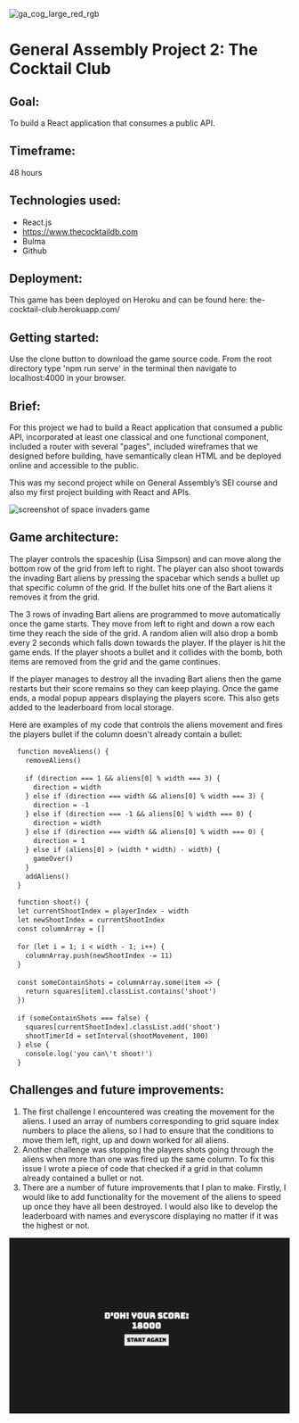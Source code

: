 ![ga_cog_large_red_rgb](https://cloud.githubusercontent.com/assets/40461/8183776/469f976e-1432-11e5-8199-6ac91363302b.png)

# General Assembly Project 2: The Cocktail Club

## Goal:
To build a React application that consumes a public API.

## Timeframe:
48 hours 

## Technologies used:
* React.js
* https://www.thecocktaildb.com
* Bulma
* Github

## Deployment: 
This game has been deployed on Heroku and can be found here: the-cocktail-club.herokuapp.com/

## Getting started: 
Use the clone button to download the game source code. From the root directory type 'npm run serve' in the terminal then navigate to localhost:4000 in your browser.

## Brief: 
For this project we had to build a React application that consumed a public API, incorporated at least one classical and one functional component, included a router with several "pages", included wireframes that we designed before building, have semantically clean HTML and be deployed online and accessible to the public.

This was my second project while on General Assembly’s SEI course and also my first project building with React and APIs.

![screenshot of space invaders game](https://github.com/abigailforeman1/sei-project-2/raw/master/assets/cocktailclub.png)

## Game architecture:
The player controls the spaceship (Lisa Simpson) and can move along the bottom row of the grid from left to right. The player can also shoot towards the invading Bart aliens by pressing the spacebar which sends a bullet up that specific column of the grid. If the bullet hits one of the Bart aliens it removes it from the grid. 

The 3 rows of invading Bart aliens are programmed to move automatically once the game starts. They move from left to right and down a row each time they reach the side of the grid. A random alien will also drop a bomb every 2 seconds which falls down towards the player. If the player is hit the game ends. If the player shoots a bullet and it collides with the bomb, both items are removed from the grid and the game continues. 

If the player manages to destroy all the invading Bart aliens then the game restarts but their score remains so they can keep playing. Once the game ends, a modal popup appears displaying the players score. This also gets added to the leaderboard from local storage.

Here are examples of my code that controls the aliens movement and fires the players bullet if the column doesn't already contain a bullet:

```
  function moveAliens() {
    removeAliens()

    if (direction === 1 && aliens[0] % width === 3) {
      direction = width
    } else if (direction === width && aliens[0] % width === 3) {
      direction = -1
    } else if (direction === -1 && aliens[0] % width === 0) {
      direction = width
    } else if (direction === width && aliens[0] % width === 0) {
      direction = 1
    } else if (aliens[0] > (width * width) - width) {  
      gameOver()
    }
    addAliens()
  }
```

```
  function shoot() {
  let currentShootIndex = playerIndex - width 
  let newShootIndex = currentShootIndex 
  const columnArray = [] 
  
  for (let i = 1; i < width - 1; i++) {
    columnArray.push(newShootIndex -= 11) 
  }

  const someContainShots = columnArray.some(item => { 
    return squares[item].classList.contains('shoot')
  })

  if (someContainShots === false) {
    squares[currentShootIndex].classList.add('shoot')
    shootTimerId = setInterval(shootMovement, 100) 
  } else {
    console.log('you can\'t shoot!')
  }
```

## Challenges and future improvements:
1. The first challenge I encountered was creating the movement for the aliens. I used an array of numbers corresponding to grid square index numbers to place the aliens, so I had to ensure that the conditions to move them left, right, up and down worked for all aliens.
2. Another challenge was stopping the players shots going through the aliens when more than one was fired up the same column. To fix this issue I wrote a piece of code that checked if a grid in that column already contained a bullet or not.
3. There are a number of future improvements that I plan to make. Firstly, I would like to add functionality for the movement of the aliens to speed up once they have all been destroyed. I would also like to develop the leaderboard with names and everyscore displaying no matter if it was the highest or not.

![screenshot of space invaders game over](https://github.com/abigailforeman1/sei-project-1/raw/master/assets/space_invaders2.png)

